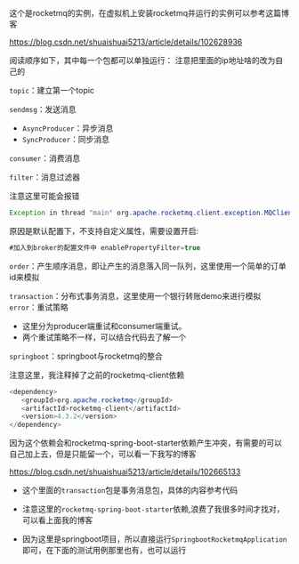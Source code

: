 这个是rocketmq的实例，在虚拟机上安装rocketmq并运行的实例可以参考这篇博客

 https://blog.csdn.net/shuaishuai5213/article/details/102628936

阅读顺序如下，其中每一个包都可以单独运行：
注意把里面的ip地址啥的改为自己的

`topic`：建立第一个topic

`sendmsg`：发送消息

+ `AsyncProducer`：异步消息
+ `SyncProducer`：同步消息

`consumer`：消费消息

`filter`：消息过滤器

注意这里可能会报错

```java
Exception in thread "main" org.apache.rocketmq.client.exception.MQClientException: CODE: 1  DESC: The broker does not support consumer to filter message by SQL92 For more information, please visit the url, http://rocketmq.apache.org/docs/faq/    at org.apache.rocketmq.client.impl.MQClientAPIImpl.checkClientInBroker(MQClientAPIImpl.j ava:2089)    at org.apache.rocketmq.client.impl.factory.MQClientInstance.checkClientInBroker(MQClient Instance.java:432)    at org.apache.rocketmq.client.impl.consumer.DefaultMQPushConsumerImpl.start(DefaultMQPus hConsumerImpl.java:633)    at org.apache.rocketmq.client.consumer.DefaultMQPushConsumer.start(DefaultMQPushConsumer .java:520)    at cn.itcast.rocketmq.ConsumerFilterDemo.main(ConsumerFilterDemo.java:39)
```

原因是默认配置下，不支持自定义属性，需要设置开启:

```java
#加入到broker的配置文件中 enablePropertyFilter=true
```

`order`：产生顺序消息，即让产生的消息落入同一队列，这里使用一个简单的订单id来模拟

`transaction`：分布式事务消息，这里使用一个银行转账demo来进行模拟
`error`：重试策略

+ 这里分为producer端重试和consumer端重试。 
+ 两个重试策略不一样，可以结合代码去了解一个



`springboot`：springboot与rocketmq的整合

注意这里，我注释掉了之前的rocketmq-client依赖

```java
<dependency>
   <groupId>org.apache.rocketmq</groupId>
   <artifactId>rocketmq-client</artifactId>
   <version>4.3.2</version>
</dependency>
```

因为这个依赖会和rocketmq-spring-boot-starter依赖产生冲突，有需要的可以自己加上去，但是只能留一个，可以看一下我写的博客

 https://blog.csdn.net/shuaishuai5213/article/details/102665133


+ 这个里面的`transaction`包是事务消息包，具体的内容参考代码

+ 注意这里的`rocketmq-spring-boot-starter`依赖,浪费了我很多时间才找对，可以看上面我的博客
+ 因为这里是springboot项目，所以直接运行`SpringbootRocketmqApplication `即可，在下面的测试用例那里也有，也可以运行

